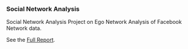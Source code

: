 
### Social Network Analysis

Social Network Analysis Project on Ego Network Analysis of Facebook Network data.

See the [Full Report](http://kenlau177.github.io/Social_Network_Analysis).


